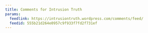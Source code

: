 ```yaml
---
title: Comments for Intrusion Truth
params:
  feedlink: https://intrusiontruth.wordpress.com/comments/feed/
  feedid: 555b21d264e0957c9f933f7fd2f731ef
---
```

